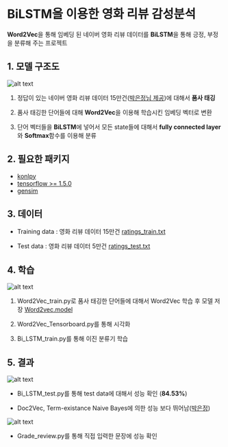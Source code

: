 # BiLSTM을 이용한 영화 리뷰 감성분석
**Word2Vec**을 통해 임베딩 된 네이버 영화 리뷰 데이터를 **BiLSTM**을 통해 긍정, 부정을 분류해 주는 프로젝트

## 1. 모델 구조도
![alt text](https://github.com/MSWon/Sentimental-Analysis/blob/master/pic/pic_1.PNG "Model")

1. 정답이 있는 네이버 영화 리뷰 데이터 15만건([박은정님 제공](https://github.com/e9t/nsmc))에 대해서 **품사 태깅**

2. 품사 태깅한 단어들에 대해 **Word2Vec**을 이용해 학습시킨 임베딩 벡터로 변환

3. 단어 벡터들을 **BiLSTM**에 넣어서 모든 state들에 대해서 **fully connected layer**와 **Softmax**함수를 이용해 분류

## 2. 필요한 패키지

- [konlpy](http://konlpy.org/en/v0.4.4/)
- [tensorflow >= 1.5.0](https://www.tensorflow.org/)
- [gensim](https://radimrehurek.com/gensim/)

## 3. 데이터

- Training data : 영화 리뷰 데이터 15만건 [ratings_train.txt](https://github.com/e9t/nsmc)

- Test data : 영화 리뷰 데이터 5만건 [ratings_test.txt](https://github.com/e9t/nsmc)

## 4. 학습

![alt text](https://github.com/MSWon/Sentimental-Analysis/blob/master/pic/pic_2.png "Word2Vec Tensorboard")

1. Word2Vec_train.py로 품사 태깅한 단어들에 대해서 Word2Vec 학습 후 모델 저장 [Word2vec.model](https://drive.google.com/file/d/1Jxf_F_ibneTNRe_4glcWTYmj0TgLh8fP/view?usp=sharing)

2. Word2Vec_Tensorboard.py를 통해 시각화

3. Bi_LSTM_train.py를 통해 이진 분류기 학습

## 5. 결과

![alt text](https://github.com/MSWon/Sentimental-Analysis/blob/master/pic/pic_3.png "Result-1")

- Bi_LSTM_test.py를 통해 test data에 대해서 성능 확인 (**84.53%**)

- Doc2Vec, Term-existance Naive Bayes에 의한 성능 보다 뛰어남([박은정](https://www.slideshare.net/lucypark/nltk-gensim))


![alt text](https://github.com/MSWon/Sentimental-Analysis/blob/master/pic/pic_4.png "Result")


- Grade_review.py를 통해 직접 입력한 문장에 성능 확인
